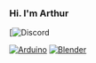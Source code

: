 ### Hi. I'm Arthur
[![Discord](https://img.shields.io/badge/Discord-7289DA?style=for-the-badge&logo=discord&logoColor=white)



[![Arduino](https://img.shields.io/badge/Arduino-00979D?style=for-the-badge&logo=Arduino&logoColor=white)](https://www.arduino.cc/)
[![Blender](https://img.shields.io/badge/blender-%23F5792A.svg?style=for-the-badge&logo=blender&logoColor=white)](https://www.arduino.cc/)

